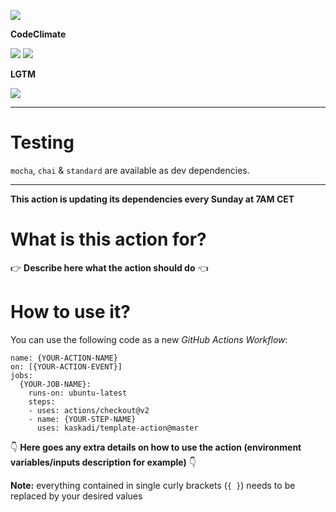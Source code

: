 ![](https://img.shields.io/github/workflow/status/kaskadi/template-action/update?label=dependencies%20updated&logo=npm)

**CodeClimate**

[![](https://img.shields.io/codeclimate/maintainability/kaskadi/template-action?label=maintainability&logo=Code%20Climate)](https://codeclimate.com/github/kaskadi/template-action)
[![](https://img.shields.io/codeclimate/tech-debt/kaskadi/template-action?label=technical%20debt&logo=Code%20Climate)](https://codeclimate.com/github/kaskadi/template-action)
<!-- [![](https://img.shields.io/codeclimate/coverage/kaskadi/template-action?label=test%20coverage&logo=Code%20Climate)](https://codeclimate.com/github/kaskadi/template-action) -->

**LGTM**

[![](https://img.shields.io/lgtm/grade/javascript/github/kaskadi/template-action?label=code%20quality&logo=lgtm)](https://lgtm.com/projects/g/kaskadi/template-action/?mode=list)

****

# Testing

`mocha`, `chai` & `standard` are available as dev dependencies.

****

**This action is updating its dependencies every Sunday at 7AM CET**

# What is this action for?

:point_right: **Describe here what the action should do** :point_left:

# How to use it?

You can use the following code as a new _GitHub Actions Workflow_:

```
name: {YOUR-ACTION-NAME}
on: [{YOUR-ACTION-EVENT}]
jobs:
  {YOUR-JOB-NAME}:
    runs-on: ubuntu-latest
    steps:
    - uses: actions/checkout@v2
    - name: {YOUR-STEP-NAME}
      uses: kaskadi/template-action@master
```

:point_down: **Here goes any extra details on how to use the action (environment variables/inputs description for example)** :point_down:

**Note:** everything contained in single curly brackets (`{ }`) needs to be replaced by your desired values
